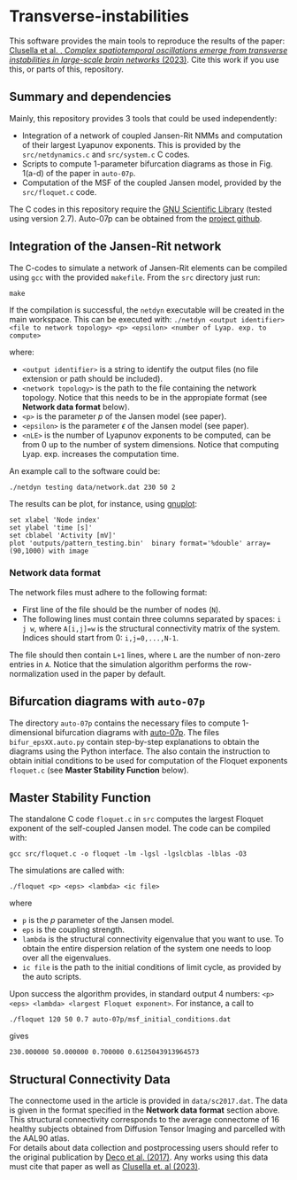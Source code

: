 # Transverse-instabilities

This software provides the main tools to reproduce the results of the paper: 
[Clusella et al. , *Complex spatiotemporal oscillations emerge from transverse instabilities in large-scale brain networks* (2023)](https://doi.org/10.1371/journal.pcbi.1010781).
Cite this work if you use this, or parts of this, repository.


## Summary and dependencies

Mainly, this repository provides 3 tools that could be used independently:

- Integration of a network of coupled Jansen-Rit NMMs and computation of their largest Lyapunov exponents. This is provided by the `src/netdynamics.c` and `src/system.c` C codes.
- Scripts to compute 1-parameter bifurcation diagrams as those in Fig. 1(a-d) of the paper in `auto-07p`.
- Computation of the MSF of the coupled Jansen model, provided by the `src/floquet.c` code.

The C codes in this repository require the [GNU Scientific Library](https://www.gnu.org/software/gsl/doc/html/index.html) (tested using version 2.7).
Auto-07p can be obtained from the [project github](https://github.com/auto-07p/auto-07p/releases).

## Integration of the Jansen-Rit network

The C-codes to simulate a network of Jansen-Rit elements can be compiled using `gcc`
with the provided `makefile`. From the `src` directory just run:

```
make
```

If the compilation is successful, the `netdyn` executable will be created in the main workspace.
This can be executed with:
`
./netdyn <output identifier> <file to network topology> <p> <epsilon> <number of Lyap. exp. to compute>
`

where:
- `<output identifier>` is a string to identify the output files (no file extension or path should be included).
- `<network topology>` is the path to the file containing the network topology. Notice that this needs to be in the appropiate format (see **Network data format** below).
- `<p>` is the parameter $p$ of the Jansen model (see paper).
- `<epsilon>` is the parameter $\epsilon$ of the Jansen model (see paper).
- `<nLE>` is the number of Lyapunov exponents to be computed, can be from 0 up to the number of system dimensions. Notice that computing Lyap. exp. increases the computation time.

An example call to the software could be:

```
./netdyn testing data/network.dat 230 50 2
```

The results can be plot, for instance, using [gnuplot](http://www.gnuplot.info/):

```
set xlabel 'Node index'
set ylabel 'time [s]'
set cblabel 'Activity [mV]'
plot 'outputs/pattern_testing.bin'  binary format='%double' array=(90,1000) with image

```

### Network data format

The network files must adhere to the following format:

- First line of the file should be the number of nodes (`N`).
- The following lines must contain three columns separated by spaces: `i j w`, where `A[i,j]=w` is the structural connectivity matrix of the system.
Indices should start from 0: `i,j=0,...,N-1`.


The file should then contain `L+1` lines, where `L` are the number of non-zero entries in `A`.
Notice that the simulation algorithm performs the row-normalization used in the paper by default.

## Bifurcation diagrams with `auto-07p`

The directory `auto-07p` contains the necessary files to compute 1-dimensional bifurcation
diagrams with [auto-07p](https://github.com/auto-07p/auto-07p).
The files `bifur_epsXX.auto.py` contain step-by-step explanations to obtain the diagrams using
the Python interface. The also contain the instruction to obtain initial conditions
to be used for computation of the Floquet exponents `floquet.c` (see **Master Stability Function** below).

## Master Stability Function

The standalone C code  `floquet.c` in `src` computes the largest Floquet exponent
of the self-coupled Jansen model.
The code can be compiled with:

```
gcc src/floquet.c -o floquet -lm -lgsl -lgslcblas -lblas -O3
```

The simulations are called with:
```
./floquet <p> <eps> <lambda> <ic file>
```

where 

- `p` is the $p$ parameter of the Jansen model.
- `eps` is the coupling strength.
- `lambda` is the structural connectivity eigenvalue that you want to use. To obtain the entire dispersion relation of the system one needs to loop over all the eigenvalues.
- `ic file` is the path to the initial conditions of limit cycle, as provided by the auto scripts.

Upon success the algorithm provides, in standard output 4 numbers: `<p> <eps> <lambda> <largest Floquet exponent>`.
For instance, a call to

```
./floquet 120 50 0.7 auto-07p/msf_initial_conditions.dat 
```
gives

```
230.000000 50.000000 0.700000 0.6125043913964573

```
## Structural Connectivity Data

The connectome used in the article is provided in `data/sc2017.dat`. 
The data is given in the format specified in the **Network data format** section above.
This structural connectivity corresponds to the average connectome
of 16 healthy subjects obtained from Diffusion Tensor Imaging and parcelled with the AAL90 atlas.  
For details about data collection and postprocessing users should refer to the
original publication by [Deco et al. (2017)](https://doi.org/10.1016/j.neuroimage.2017.03.023).
Any works using this data must cite that paper as well as [Clusella et. al (2023)](https://doi.org/10.1371/journal.pcbi.1010781).



